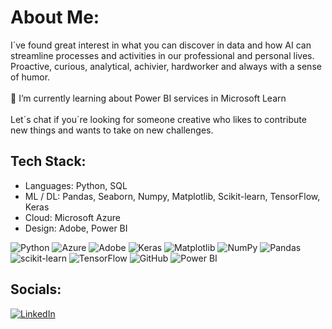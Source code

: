 # About Me:
I´ve found great interest in what you can discover in data and how AI can streamline processes and activities in our professional and personal lives. Proactive, curious, analytical, achivier, hardworker and always with a sense of humor.<br><br>  🔭 I’m currently learning about Power BI services in Microsoft Learn <br><br>Let´s chat if you´re looking for someone creative who likes to contribute new things and wants to take on new challenges.

## Tech Stack:

 - Languages: Python, SQL<br>
 - ML / DL: Pandas, Seaborn, Numpy, Matplotlib, Scikit-learn, TensorFlow, Keras<br>
 - Cloud: Microsoft Azure<br>
 - Design: Adobe, Power BI<br>



![Python](https://img.shields.io/badge/python-3670A0?style=for-the-badge&logo=python&logoColor=ffdd54) ![Azure](https://img.shields.io/badge/azure-%230072C6.svg?style=for-the-badge&logo=microsoftazure&logoColor=white) ![Adobe](https://img.shields.io/badge/adobe-%23FF0000.svg?style=for-the-badge&logo=adobe&logoColor=white) ![Keras](https://img.shields.io/badge/Keras-%23D00000.svg?style=for-the-badge&logo=Keras&logoColor=white) ![Matplotlib](https://img.shields.io/badge/Matplotlib-%23ffffff.svg?style=for-the-badge&logo=Matplotlib&logoColor=black) ![NumPy](https://img.shields.io/badge/numpy-%23013243.svg?style=for-the-badge&logo=numpy&logoColor=white) ![Pandas](https://img.shields.io/badge/pandas-%23150458.svg?style=for-the-badge&logo=pandas&logoColor=white) ![scikit-learn](https://img.shields.io/badge/scikit--learn-%23F7931E.svg?style=for-the-badge&logo=scikit-learn&logoColor=white) ![TensorFlow](https://img.shields.io/badge/TensorFlow-%23FF6F00.svg?style=for-the-badge&logo=TensorFlow&logoColor=white) ![GitHub](https://img.shields.io/badge/github-%23121011.svg?style=for-the-badge&logo=github&logoColor=white) ![Power BI](https://img.shields.io/badge/Power%20BI-F2C811?style=for-the-badge&logo=Power%20BI&logoColor=black)

## Socials:

[![LinkedIn](https://img.shields.io/badge/LinkedIn-%230077B5.svg?logo=linkedin&logoColor=white)](https://linkedin.com/in/diego-alpizar) 


<!-- Proudly created with GPRM ( https://gprm.itsvg.in ) -->
<!--
**Alpizr/Alpizr** is a ✨ _special_ ✨ repository because its `README.md` (this file) appears on your GitHub profile.

Here are some ideas to get you started:

- 🔭 I’m currently working on ...
- 🌱 I’m currently learning ...
- 👯 I’m looking to collaborate on ...
- 🤔 I’m looking for help with ...
- 💬 Ask me about ...
- 📫 How to reach me: ...
- 😄 Pronouns: ...
- ⚡ Fun fact: ...
-->
